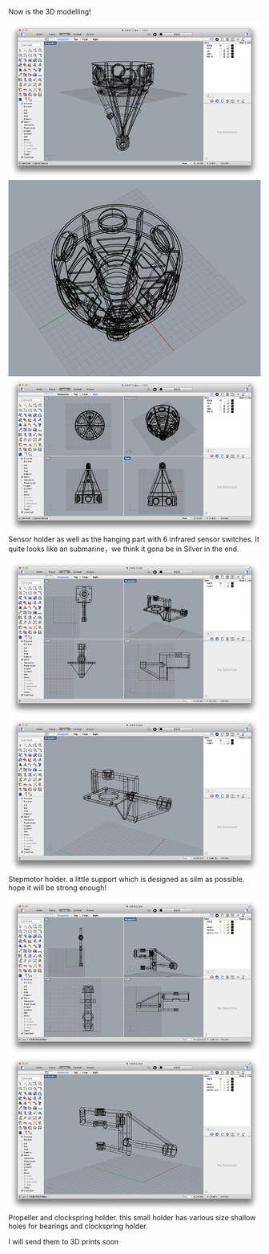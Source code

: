 Now is the 3D modelling!


![Sensor](../project_images/rhino1.png?raw=true "Sensor")
![Sensor](../project_images/rhino2.png?raw=true "Sensor")
![Sensor](../project_images/rhino3.png?raw=true "Sensor")
Sensor holder as well as the hanging part with 6 infrared sensor switches. It quite looks like an submarine，we think it gona be in Silver in the end.


![Sensor](../project_images/rhino5.png?raw=true "Sensor")
![Sensor](../project_images/rhino6.png?raw=true "Sensor")
Stepmotor holder. a little support which is designed as silm as possible. hope it will be strong enough!

![Sensor](../project_images/rhino8.png?raw=true "Sensor")
![Sensor](../project_images/rhino9.png?raw=true "Sensor")
Propeller and clockspring holder. this small holder has various size shallow holes for bearings and clockspring holder.

I will send them to 3D prints soon

